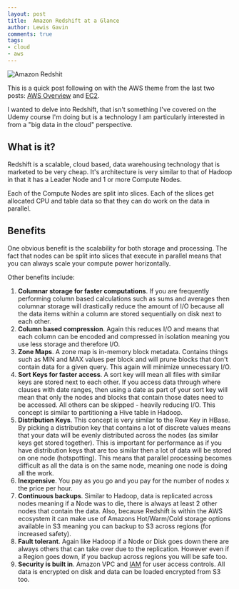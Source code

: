 ```yaml
--- 
layout: post 
title:  Amazon Redshift at a Glance
author: Lewis Gavin 
comments: true 
tags: 
- cloud
- aws
---
```


![Amazon Redshit](https://www.lewisgavin.co.uk/images/redshift.jpg)

This is a quick post following on with the AWS theme from the last two posts: [AWS Overview](https://www.lewisgavin.co.uk/AWSOverview) and [EC2](https://www.lewisgavin.co.uk/AWS-EC2). 

I wanted to delve into Redshift, that isn't something I've covered on the Udemy course I'm doing but is a technology I am particularly interested in from a "big data in the cloud" perspective.

## What is it?

Redshift is a scalable, cloud based, data warehousing technology that is marketed to be very cheap. It's architecture is very similar to that of Hadoop in that it has a Leader Node and 1 or more Compute Nodes.

Each of the Compute Nodes are split into slices. Each of the slices get allocated CPU and table data so that they can do work on the data in parallel. 

## Benefits

One obvious benefit is the scalability for both storage and processing. The fact that nodes can be split into slices that execute in parallel means that you can always scale your compute power horizontally.

Other benefits include:

1. **Columnar storage for faster computations**. If you are frequently performing column based calculations such as sums and averages then columnar storage will drastically reduce the amount of I/O because all the data items within a column are stored sequentially on disk next to each other.
2. **Column based compression**. Again this reduces I/O and means that each column can be encoded and compressed in isolation meaning you use less storage and therefore I/O.
3. **Zone Maps**. A zone map is in-memory block metadata. Contains things such as MIN and MAX values per block and will prune blocks that don't contain data for a given query. This again will minimize unnecessary I/O.
4. **Sort Keys for faster access**. A sort key will mean all files with similar keys are stored next to each other. If you access data through where clauses with date ranges, then using a date as part of your sort key will mean that only the nodes and blocks that contain those dates need to be accessed. All others can be skipped - heavily reducing I/O. This concept is similar to partitioning a Hive table in Hadoop.
5. **Distribution Keys**. This concept is very similar to the Row Key in HBase. By picking a distribution key that contains a lot of discrete values means that your data will be evenly distributed across the nodes (as similar keys get stored together). This is important for performance as if you have distribution keys that are too similar then a lot of data will be stored on one node (hotspotting). This means that parallel processing becomes difficult as all the data is on the same node, meaning one node is doing all the work.
6. **Inexpensive**. You pay as you go and you pay for the number of nodes x the price per hour.
7. **Continuous backups**. Similar to Hadoop, data is replicated across nodes meaning if a Node was to die, there is always at least 2 other nodes that contain the data. Also, because Redshift is within the AWS ecosystem it can make use of Amazons Hot/Warm/Cold storage options available in S3 meaning you can backup to S3 across regions (for increased safety).
8. **Fault tolerant**. Again like Hadoop if a Node or Disk goes down there are always others that can take over due to the replication. However even if a Region goes down, if you backup across regions you will be safe too.
9. **Security is built in**. Amazon VPC and [IAM](https://www.lewisgavin.co.uk/AWSOverview) for user access controls. All data is encrypted on disk and data can be loaded encrypted from S3 too.


